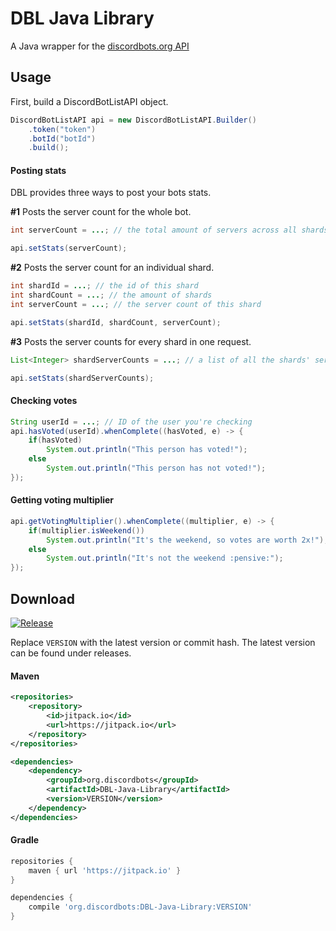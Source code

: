 # DBL Java Library
A Java wrapper for the [discordbots.org API](https://discordbots.org/api/docs)

## Usage

First, build a DiscordBotListAPI object.

```java
DiscordBotListAPI api = new DiscordBotListAPI.Builder()
	.token("token")
	.botId("botId")
	.build();
```

#### Posting stats

DBL provides three ways to post your bots stats.

**#1**
Posts the server count for the whole bot.
```java
int serverCount = ...; // the total amount of servers across all shards

api.setStats(serverCount);
```

**#2**
Posts the server count for an individual shard.
```java
int shardId = ...; // the id of this shard
int shardCount = ...; // the amount of shards
int serverCount = ...; // the server count of this shard

api.setStats(shardId, shardCount, serverCount);
```

**#3**
Posts the server counts for every shard in one request.
```java
List<Integer> shardServerCounts = ...; // a list of all the shards' server counts

api.setStats(shardServerCounts);
```

#### Checking votes

```java
String userId = ...; // ID of the user you're checking
api.hasVoted(userId).whenComplete((hasVoted, e) -> {
	if(hasVoted)
		System.out.println("This person has voted!");
	else
		System.out.println("This person has not voted!");
});
```

#### Getting voting multiplier

```java
api.getVotingMultiplier().whenComplete((multiplier, e) -> {
	if(multiplier.isWeekend())
		System.out.println("It's the weekend, so votes are worth 2x!");
	else
		System.out.println("It's not the weekend :pensive:");
});
```

## Download

[![Release](https://jitpack.io/v/DiscordBotList/DBL-Java-Library.svg)](https://jitpack.io/#DiscordBotList/DBL-Java-Library)

Replace `VERSION` with the latest version or commit hash. The latest version can be found under releases.

#### Maven

```xml
<repositories>
    <repository>
        <id>jitpack.io</id>
        <url>https://jitpack.io</url>
    </repository>
</repositories>
```
```xml
<dependencies>
    <dependency>
        <groupId>org.discordbots</groupId>
        <artifactId>DBL-Java-Library</artifactId>
        <version>VERSION</version>
    </dependency>
</dependencies>
```

#### Gradle 
```gradle
repositories {
    maven { url 'https://jitpack.io' }
}
```
```gradle
dependencies {
    compile 'org.discordbots:DBL-Java-Library:VERSION'
}
```


